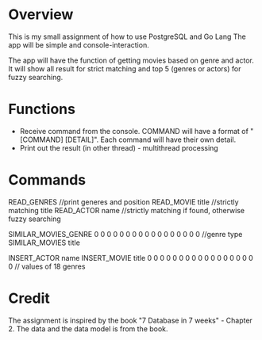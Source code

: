 # Overview
This is my small assignment of how to use PostgreSQL and Go Lang
The app will be simple and console-interaction.

The app will have the function of getting movies based on genre and actor. It will show all result for strict matching and top 5 (genres or actors) for fuzzy searching.

# Functions
- Receive command from the console. COMMAND will have a format of "[COMMAND] [DETAIL]". Each command will have their own detail.
- Print out the result (in other thread) - multithread processing

# Commands
READ_GENRES //print generes and position
READ_MOVIE title //strictly matching title
READ_ACTOR name //strictly matching if found, otherwise fuzzy searching

SIMILAR_MOVIES_GENRE 0 0 0 0 0 0 0 0 0 0 0 0 0 0 0 0 0 //genre type
SIMILAR_MOVIES title


INSERT_ACTOR name
INSERT_MOVIE title 0 0 0 0 0 0 0 0 0 0 0 0 0 0 0 0 0 0 // values of 18 genres

# Credit
The assignment is inspired by the book "7 Database in 7 weeks" - Chapter 2. 
The data and the data model is from the book.

